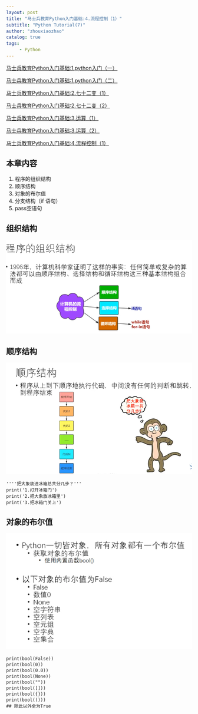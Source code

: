 ```yaml
---
layout: post
title: "马士兵教育Python入门基础:4.流程控制（1）"
subtitle: "Python Tutorial(7)"
author: "zhouxiaozhao"
catalog: true
tags:
     - Python
---
```


[马士兵教育Python入门基础:1.python入门（一）](https://www.zhouxiaozhao.cn/2020/09/10/python1/)

[马士兵教育Python入门基础:1.python入门（二）](https://www.zhouxiaozhao.cn/2020/09/12/python2/)

[马士兵教育Python入门基础:2.七十二变（1）](https://www.zhouxiaozhao.cn/2020/09/15/python3/)

[马士兵教育Python入门基础:2.七十二变（2）](https://www.zhouxiaozhao.cn/2020/09/24/python4/)

[马士兵教育Python入门基础:3.运算（1）](https://www.zhouxiaozhao.cn/2020/09/26/python5/)

[马士兵教育Python入门基础:3.运算（2）](https://www.zhouxiaozhao.cn/2020/10/15/python6/)

[马士兵教育Python入门基础:4.流程控制（1）](https://www.zhouxiaozhao.cn/2020/10/17/python7/)

## 本章内容

1. 程序的组织结构
2. 顺序结构
3. 对象的布尔值
4. 分支结构（if 语句）
5. pass空语句

## 组织结构

![image-20201024160015532](/img/posts/2020.10.17/image-20201024160015532.png)

## 顺序结构

![image-20201024160338477](/img/posts/2020.10.17/image-20201024160338477.png)

```
''''把大象装进冰箱总共分几步？'''
print('1.打开冰箱门')
print('2.把大象放冰箱里')
print('3.把冰箱门关上')
```

## 对象的布尔值

![image-20201024160835104](/img/posts/2020.10.17/image-20201024160835104.png)

```
print(bool(False))
print(bool(0))
print(bool(0.0))
print(bool(None))
print(bool(""))
print(bool([]))
print(bool({}))
print(bool(()))
## 除此以外全为True
```

